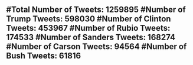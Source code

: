 #Total Number of Tweets: 1259895 
#Number of Trump Tweets: 598030
#Number of Clinton Tweets: 453967
#Number of Rubio Tweets: 174533
#Number of Sanders Tweets: 168274
#Number of Carson Tweets: 94564
#Number of Bush Tweets: 61816
---
